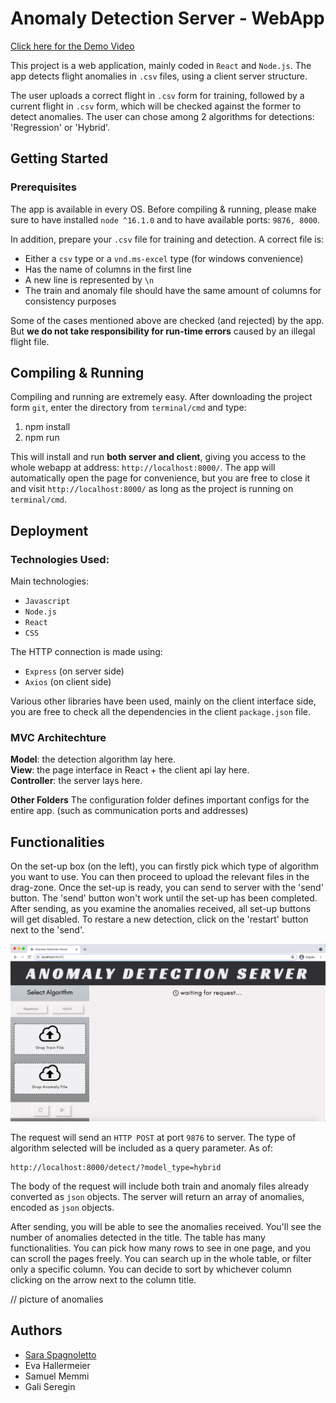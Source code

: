 # Anomaly Detection Server - WebApp

[Click here for the Demo Video](https://www.youtube.com/watch?v=Vkt-fiWrFTI&feature=youtu.be)

This project is a web application, mainly coded in `React` and `Node.js`. The app detects flight anomalies in `.csv` files, using a client server structure.

The user uploads a correct flight in `.csv` form for training, followed by a current flight in `.csv` form, which will be checked against the former to detect anomalies. The user can chose among 2 algorithms for detections: 'Regression' or 'Hybrid'.

## Getting Started

### Prerequisites
The app is available in every OS. Before compiling & running, please make sure to have installed `node ^16.1.0` and to have available ports: `9876, 8000`.

In addition, prepare your `.csv` file for training and detection. A correct file is:

- Either a `csv` type or a `vnd.ms-excel` type (for windows convenience)
- Has the name of columns in the first line
- A new line is represented by `\n`
- The train and anomaly file should have the same amount of columns for consistency purposes

Some of the cases mentioned above are checked (and rejected) by the app. But **we do not take responsibility for run-time errors** caused by an illegal flight file.

## Compiling & Running

Compiling and running are extremely easy. After downloading the project form `git`, enter the directory from `terminal/cmd` and type:
1. npm install
2. npm run

This will install and run **both server and client**, giving you access to the whole webapp at address: `http://localhost:8000/`.
The app will automatically open the page for convenience, but you are free to close it and visit  `http://localhost:8000/` as long as the project is running on  `terminal/cmd`.

## Deployment

### Technologies Used:
Main technologies:
- `Javascript`
- `Node.js`
- `React`
- `CSS`

The HTTP connection is made using:
- `Express` (on server side)
- `Axios` (on client side)

Various other libraries have been used, mainly on the client interface side,  you are free to check all the dependencies in the client `package.json` file.

### MVC Architechture

**Model**: the detection algorithm lay here.  
**View**: the page interface in React + the client api lay here.  
**Controller**: the server lays here.  

**Other Folders**
The configuration folder defines important configs for the entire app. (such as communication ports and addresses)

## Functionalities

On the set-up box (on the left), you can firstly pick which type of algorithm you want to use. You can then proceed to upload the relevant files in the drag-zone. Once the set-up is ready, you can send to server with the 'send' button. The 'send' button won't work until the set-up has been completed.  
After sending, as you examine the anomalies received, all set-up buttons will get disabled. To restare a new detection, click on the 'restart' button next to the 'send'.


<img src="readME_Media/set-up.png" width="600">


The request will send an `HTTP POST` at port `9876` to server. The type of algorithm selected will be included as a query parameter. As of:
```
http://localhost:8000/detect/?model_type=hybrid
```
The body of the request will include both train and anomaly files already converted as `json` objects.
The server will return an array of anomalies, encoded as `json` objects.

After sending, you will be able to see the anomalies received. You'll see the number of anomalies detected in the title. The table has many functionalities.
You can pick how many rows to see in one page, and you can scroll the pages freely. You can search up in the whole table, or filter only a specific column.
You can decide to sort by whichever column clicking on the arrow next to the column title.

// picture of anomalies


## Authors
- [Sara Spagnoletto](https://github.com/saraspagno)
- Eva Hallermeier
- Samuel Memmi
- Gali Seregin
